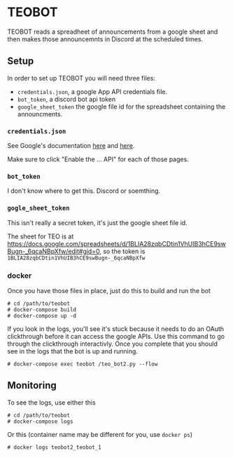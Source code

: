 TEOBOT 
=======

TEOBOT reads a spreadheet of announcements from a google sheet and then makes those announcemnts in Discord at the scheduled times.


Setup
----

In order to set up TEOBOT you will need three files:

* `credentials.json`, a google App API credentials file.
* `bot_token`, a discord bot api token
* `google_sheet_token` the google file id for the spreadsheet containing the announcments.


### `credentials.json`

See Google's documentation [here](https://developers.google.com/drive/api/v3/quickstart/python) and [here](https://developers.google.com/sheets/api/quickstart/python).

Make sure to click "Enable the ... API" for each of those pages.

### `bot_token`

I don't know where to get this.  Discord or soemthing.

### `gogle_sheet_token`

This isn't really a secret token, it's just the google sheet file id.

The sheet for TEO is at <https://docs.google.com/spreadsheets/d/1BLIA28zqbCDtin1VhUIB3hCE9swBugn-_6qcaNBpXfw/edit#gid=0>, so the token is
`1BLIA28zqbCDtin1VhUIB3hCE9swBugn-_6qcaNBpXfw`

### docker

Once you have those files in place, just do this to build and run the bot

```
# cd /path/to/teobot
# docker-compose build
# docker-compose up -d
```

If you look in the logs, you'll see it's stuck because it needs to do an OAuth clickthrough before it can access the google APIs.  Use this command to go through the clickthrough interactivly.   Once you complete that you should see in the logs that the bot is up and running.

```
# docker-compose exec teobot /teo_bot2.py --flow
```

Monitoring
----------

To see the logs, use either this

```
# cd /path/to/teobot
# docker-compose logs
```

Or this (container name may be different for you, use `docker ps`)

```
# docker logs teobot2_teobot_1 
```


